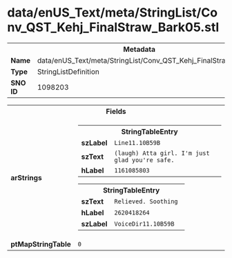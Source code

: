 <h1>data/enUS_Text/meta/StringList/Conv_QST_Kehj_FinalStraw_Bark05.stl</h1><table><tr><th colspan="100%">Metadata</th></tr><tr><td><b>Name</b></td><td>data/enUS_Text/meta/StringList/Conv_QST_Kehj_FinalStraw_Bark05.stl</td></tr><tr><td><b>Type</b></td><td>StringListDefinition</td></tr><tr><td><b>SNO ID</b></td><td>1098203</td></tr></table>

<table><tr><th colspan="100%">Fields</th></tr><tr><td><b>arStrings</b></td><td><table><tr><th colspan="100%">StringTableEntry</th></tr><tr><td><b>szLabel</b></td><td><code>Line11.10B59B</code></td></tr><tr><td><b>szText</b></td><td><code>(laugh) Atta girl. I'm just glad you're safe.</code></td></tr><tr><td><b>hLabel</b></td><td><code>1161085803</code></td></tr></table>


<table><tr><th colspan="100%">StringTableEntry</th></tr><tr><td><b>szText</b></td><td><code>Relieved. Soothing </code></td></tr><tr><td><b>hLabel</b></td><td><code>2620418264</code></td></tr><tr><td><b>szLabel</b></td><td><code>VoiceDir11.10B59B</code></td></tr></table>


</td></tr><tr><td><b>ptMapStringTable</b></td><td><code>0</code></td></tr></table>

